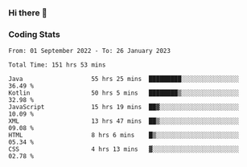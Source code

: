 ### Hi there 👋

<!--
**Girrafeec/girrafeec** is a ✨ _special_ ✨ repository because its `README.md` (this file) appears on your GitHub profile.

Here are some ideas to get you started:

- 🔭 I’m currently working on ...
- 🌱 I’m currently learning ...
- 👯 I’m looking to collaborate on ...
- 🤔 I’m looking for help with ...
- 💬 Ask me about ...
- 📫 How to reach me: ...
- 😄 Pronouns: ...
- ⚡ Fun fact: ...
-->

### Coding Stats
<!--START_SECTION:waka-->

```text
From: 01 September 2022 - To: 26 January 2023

Total Time: 151 hrs 53 mins

Java                   55 hrs 25 mins  █████████░░░░░░░░░░░░░░░░   36.49 %
Kotlin                 50 hrs 5 mins   ████████▒░░░░░░░░░░░░░░░░   32.98 %
JavaScript             15 hrs 19 mins  ██▓░░░░░░░░░░░░░░░░░░░░░░   10.09 %
XML                    13 hrs 47 mins  ██▒░░░░░░░░░░░░░░░░░░░░░░   09.08 %
HTML                   8 hrs 6 mins    █▒░░░░░░░░░░░░░░░░░░░░░░░   05.34 %
CSS                    4 hrs 13 mins   ▓░░░░░░░░░░░░░░░░░░░░░░░░   02.78 %
```

<!--END_SECTION:waka-->
